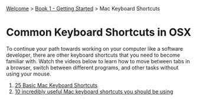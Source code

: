 [Welcome](../../) > [Book 1 - Getting Started](../README.md) > Mac Keyboard Shortcuts

# Common Keyboard Shortcuts in OSX

To continue your path towards working on your computer like a software developer, there are other keyboard shortcuts that you need to become familiar with. Watch the videos below to learn how to move between tabs in a browser, switch between different programs, and other tasks without using your mouse.

1. [25 Basic Mac Keyboard Shortcuts](https://www.youtube.com/watch?v=AdMuZses96Q&feature=youtu.be)
1. [10 incredibly useful Mac keyboard shortcuts you should be using](https://www.youtube.com/watch?v=GPy1fqqNkXc)
